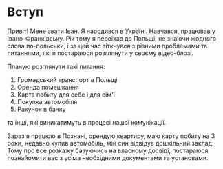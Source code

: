 # Вступ
Привіт! Мене звати Іван. Я народився в Україні. Навчався, працював у Івано-Франківську. Рік тому я переїхав до Польщі, не знаючи жодного слова по-польськи, і за цей час зіткнувся з різними проблемами та питаннями, які я постараюся розглянути у своєму відео-блозі. 

Планую розглянути такі питання:
1. Громадський транспорт в Польщі
2. Оренда помешкання
3. Карта побиту для себе і для сім'ї
4. Покупка автомобіля
5. Рахунок в банку

та інші, які виникатимуть в процесі нашої комунікації.

Зараз я працюю в Познані, орендую квартиру, маю карту побиту на 3 роки, недавно купив автомобіль, мій син відвідує дошкільний заклад. Тому про все розкажу базуючись на власному досвіді, постараюся познайомити вас з усіма необхідними документами та установами.
